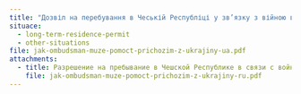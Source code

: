 ```yaml
---
title: "Дозвіл на перебування в Чеській Республіці у зв’язку з війною в Українi "
situace:
  - long-term-residence-permit
  - other-situations
file: jak-ombudsman-muze-pomoct-prichozim-z-ukrajiny-ua.pdf
attachments:
  - title: Разрешение на пребывание в Чешской Республике в связи с войной на Украине
    file: jak-ombudsman-muze-pomoct-prichozim-z-ukrajiny-ru.pdf
---
```


